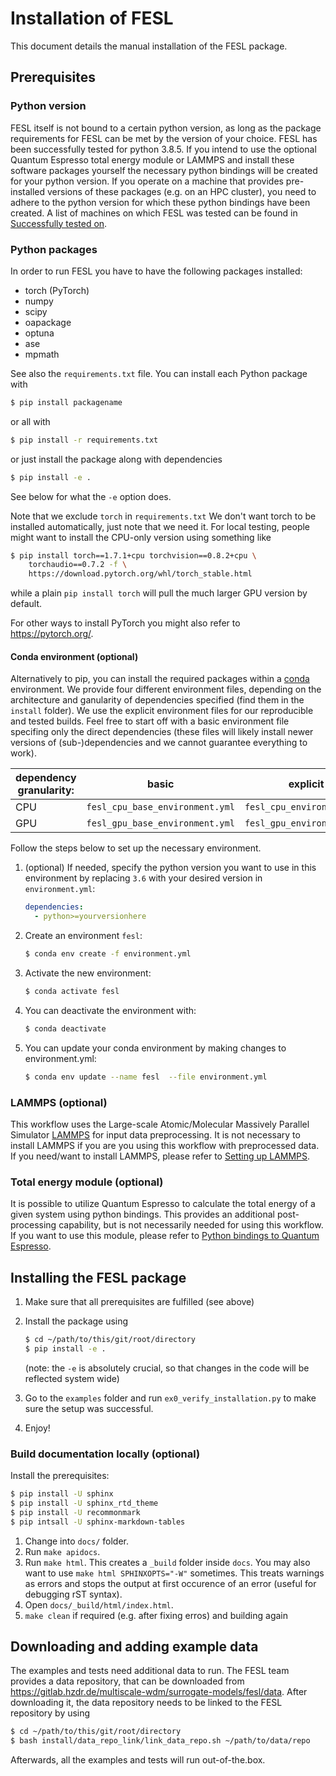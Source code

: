 # Installation of FESL

This document details the manual installation of the FESL package.

## Prerequisites

### Python version

FESL itself is not bound to a certain python version, as long as the package requirements for FESL can be met by the
version of your choice. FESL has been successfully tested for python 3.8.5.
If you intend to use the optional Quantum Espresso total energy module or LAMMPS and install these software packages
yourself the necessary python bindings will be created for your python version. If you operate on a machine that
provides pre-installed versions of these packages (e.g. on an HPC cluster), you need to adhere to the python version
for which these python bindings have been created. A list of machines on which FESL was tested can be found in
[Successfully tested on](tested_systems).

### Python packages

In order to run FESL you have to have the following packages installed:

* torch (PyTorch)
* numpy
* scipy
* oapackage
* optuna
* ase
* mpmath

See also the `requirements.txt` file.
You can install each Python package with

```sh
$ pip install packagename
```

or all with

```sh
$ pip install -r requirements.txt
```

or just install the package along with dependencies

```sh
$ pip install -e .
```

See below for what the `-e` option does.

Note that we exclude `torch` in `requirements.txt` We don't want torch to be
installed automatically, just note that we need it. For local testing, people
might want to install the CPU-only version using something like

```sh
$ pip install torch==1.7.1+cpu torchvision==0.8.2+cpu \
    torchaudio==0.7.2 -f \
    https://download.pytorch.org/whl/torch_stable.html
```
while a plain `pip install torch` will pull the much larger GPU version by
default.

For other ways to install PyTorch you might also refer to <https://pytorch.org/>.

#### Conda environment (optional)

Alternatively to pip, you can install the required packages within a
[conda](https://docs.conda.io/en/latest/miniconda.html) environment.
We provide four different environment files, depending on the architecture and
ganularity of dependencies specified (find them in the `install` folder).
We use the explicit environment files for our reproducible and tested builds. Feel free to
start off with a basic environment file specifing only the direct dependencies (these
files will likely install newer versions of (sub-)dependencies and we cannot guarantee everything to work).

| dependency granularity: | basic                           | explicit                   |
|-------------------------|---------------------------------|----------------------------|
| CPU                     | `fesl_cpu_base_environment.yml` | `fesl_cpu_environment.yml` |
| GPU                     | `fesl_gpu_base_environment.yml` | `fesl_gpu_environment.yml` |

Follow the steps below to set up the necessary environment.

1. (optional) If needed, specify the python version you want to use in this
environment by replacing `3.6` with your desired version in `environment.yml`:
   ```yml
   dependencies:
     - python>=yourversionhere
   ```
2. Create an environment `fesl`:
   ```sh
   $ conda env create -f environment.yml
   ```
3. Activate the new environment:
   ```sh
   $ conda activate fesl
   ```
4. You can deactivate the environment with:
    ```sh
    $ conda deactivate
    ```
5. You can update your conda environment by making changes to environment.yml:
    ```sh
    $ conda env update --name fesl  --file environment.yml
    ```
###  LAMMPS (optional)

This workflow uses the Large-scale Atomic/Molecular Massively Parallel
Simulator [LAMMPS](https://lammps.sandia.gov/) for input data preprocessing. It
is not necessary to install LAMMPS if you are you using this workflow with
preprocessed data. If you need/want to install LAMMPS, please refer to
[Setting up LAMMPS](INSTALL_LAMMPS.md).

### Total energy module (optional)

It is possible to utilize Quantum Espresso to calculate the total energy of a given system using python bindings.
This provides an additional post-processing capability, but is not necessarily needed for using this workflow.
If you want to use this module, please refer to [Python bindings to Quantum Espresso](INSTALL_TE_QE.md).


## Installing the FESL package

1. Make sure that all prerequisites are fulfilled (see above)
2. Install the package using

    ```sh
    $ cd ~/path/to/this/git/root/directory
    $ pip install -e .
    ```
    (note: the `-e` is absolutely crucial, so that changes in the code will be
    reflected system wide)
3. Go to the `examples` folder and run `ex0_verify_installation.py` to make
sure the setup was successful.
4. Enjoy!


### Build documentation locally (optional)

Install the prerequisites:
```sh
$ pip install -U sphinx
$ pip install -U sphinx_rtd_theme
$ pip install -U recommonmark
$ pip intsall -U sphinx-markdown-tables
```

1. Change into `docs/` folder.
2. Run `make apidocs`.
3. Run `make html`. This creates a `_build` folder inside `docs`. You may also want to use `make html SPHINXOPTS="-W"` sometimes. This treats warnings as errors and stops the output at first occurence of an error (useful for debugging rST syntax).
4. Open `docs/_build/html/index.html`.
5. `make clean` if required (e.g. after fixing erros) and building again


## Downloading and adding example data

The examples and tests need additional data to run. The FESL team provides a data repository, that can be downloaded
from <https://gitlab.hzdr.de/multiscale-wdm/surrogate-models/fesl/data>. After downloading it, the data repository
needs to be linked to the FESL repository by using
```sh
$ cd ~/path/to/this/git/root/directory
$ bash install/data_repo_link/link_data_repo.sh ~/path/to/data/repo
```
Afterwards, all the examples and tests will run out-of-the.box.
